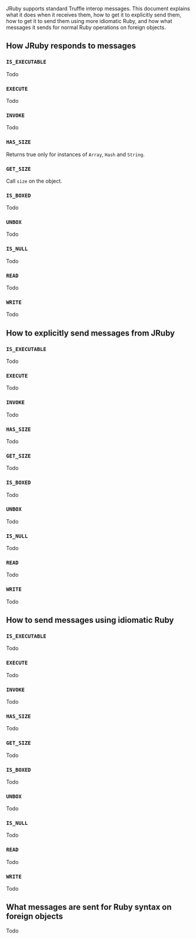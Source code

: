 JRuby supports standard Truffle interop messages. This document explains what it does when it receives them, how to get it to explicitly send them, how to get it to send them using more idiomatic Ruby, and how what messages it sends for normal Ruby operations on foreign objects.

## How JRuby responds to messages

### `IS_EXECUTABLE`

Todo

### `EXECUTE`

Todo

### `INVOKE`

Todo

### `HAS_SIZE`

Returns true only for instances of `Array`, `Hash` and `String`.

### `GET_SIZE`

Call `size` on the object.

### `IS_BOXED`

Todo

### `UNBOX`

Todo

### `IS_NULL`

Todo

### `READ`

Todo

### `WRITE`

Todo

## How to explicitly send messages from JRuby

### `IS_EXECUTABLE`

Todo

### `EXECUTE`

Todo

### `INVOKE`

Todo

### `HAS_SIZE`

Todo

### `GET_SIZE`

Todo

### `IS_BOXED`

Todo

### `UNBOX`

Todo

### `IS_NULL`

Todo

### `READ`

Todo

### `WRITE`

Todo

## How to send messages using idiomatic Ruby

### `IS_EXECUTABLE`

Todo

### `EXECUTE`

Todo

### `INVOKE`

Todo

### `HAS_SIZE`

Todo

### `GET_SIZE`

Todo

### `IS_BOXED`

Todo

### `UNBOX`

Todo

### `IS_NULL`

Todo

### `READ`

Todo

### `WRITE`

Todo

## What messages are sent for Ruby syntax on foreign objects

Todo
